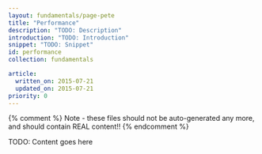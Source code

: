 ```yaml
---
layout: fundamentals/page-pete
title: "Performance"
description: "TODO: Description"
introduction: "TODO: Introduction"
snippet: "TODO: Snippet"
id: performance
collection: fundamentals

article:
  written_on: 2015-07-21
  updated_on: 2015-07-21
priority: 0
---
```


{% comment %}
Note - these files should not be auto-generated any more, and should contain
REAL content!!
{% endcomment %}

TODO: Content goes here

